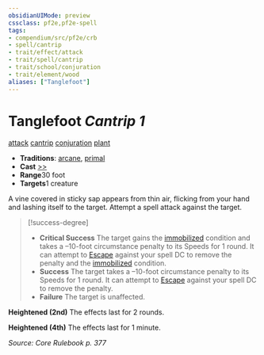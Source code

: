 ```yaml
---
obsidianUIMode: preview
cssclass: pf2e,pf2e-spell
tags:
- compendium/src/pf2e/crb
- spell/cantrip
- trait/effect/attack
- trait/spell/cantrip
- trait/school/conjuration
- trait/element/wood
aliases: ["Tanglefoot"]
---
```

# Tanglefoot *Cantrip 1*   
[attack](attack.md)  [cantrip](cantrip.md)  [conjuration](conjuration.md)  [plant](plant.md)  

- **Traditions**: [arcane](arcane.md), [primal](primal.md)
- **Cast** [>>](chapter-9-playing-the-game.md#Actions "Two-Action") 
- **Range**30 foot
- **Targets**1 creature

A vine covered in sticky sap appears from thin air, flicking from your hand and lashing itself to the target. Attempt a spell attack against the target.

> [!success-degree] 
> - **Critical Success** The target gains the [immobilized](conditions.md#Immobilized) condition and takes a –10-foot circumstance penalty to its Speeds for 1 round. It can attempt to [Escape](escape.md) against your spell DC to remove the penalty and the [immobilized](conditions.md#Immobilized) condition.
> - **Success** The target takes a –10-foot circumstance penalty to its Speeds for 1 round. It can attempt to [Escape](escape.md) against your spell DC to remove the penalty.
> - **Failure** The target is unaffected.

**Heightened (2nd)** The effects last for 2 rounds.

**Heightened (4th)** The effects last for 1 minute.

*Source: Core Rulebook p. 377*